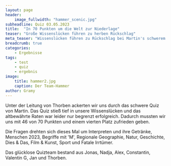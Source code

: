 ```yaml
---
layout: page
header:
    image_fullwidth: "hammer_scenic.jpg"
subheadline: Quiz 03.05.2023
title:  "In 70 Punkten um die Welt zur Niederlage"
teaser: "Große Wissenslücken führen zu herben Rückschlag"
meta_teaser: "Wissenslücken führen zu Rückschlag bei Martin's schwerem Quiz"
breadcrumb: true
categories:
    - Ergebnisse
tags:
    - test
    - quiz
    - ergebnis
image:
    title: hammer2.jpg
    caption: Der Team-Hammer
author: Gramy
---
```


Unter der Leitung von Thorben ackerten wir uns durch das schwere Quiz von Martin.
Das Quiz stieß tief in unsere Wissenslücken und das altbewährte Raten war leider nur begrenzt erfolgreich.
Dadurch mussten wir uns mit 46 von 70 Punkten und einem vierten Platz zufrieden geben.

Die Fragen drehten sich dieses Mal um Interpreten und ihre Getränke, Menschen 2023, Begriffe mit 'M', Regionale Geographie, Natur, Geschichte, Dies & Das, Film & Kunst, Sport und Fatale Irrtümer.

Das glücklose Quizteam bestand aus Jonas, Nadja, Alex, Constantin, Valentin G, Jan und Thorben.

